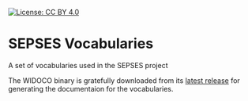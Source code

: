 [![License: CC BY 4.0](https://img.shields.io/badge/License-CC%20BY%204.0-lightgrey.svg)](https://creativecommons.org/licenses/by/4.0/)

# SEPSES Vocabularies
A set of vocabularies used in the SEPSES project

The WIDOCO binary is gratefully downloaded from its [latest release](https://github.com/sepses/vocab) for generating the documentaion for the vocabularies.